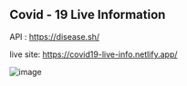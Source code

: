 ## Covid - 19 Live Information

API : https://disease.sh/

live site: https://covid19-live-info.netlify.app/

![image](https://user-images.githubusercontent.com/40355669/154225586-0dd8069e-6694-4d6f-a9ec-7baddd1d227d.png)
